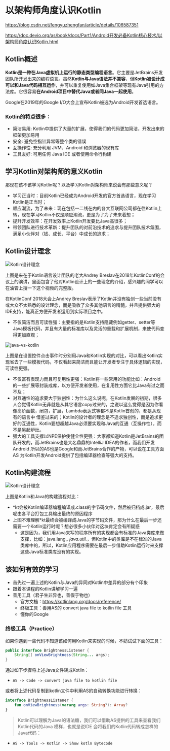 # 以架构师角度认识Kotlin
https://blog.csdn.net/fengyuzhengfan/article/details/106587351

https://doc.devio.org/as/book/docs/Part1/Android开发必备Kotlin核心技术/以架构师角度认识Kotlin.html


## Kotlin概述

**Kotlin是一种在Java虚拟机上运行的静态类型编程语言**。它主要是JetBrains开发团队所开发出来的编程语言。虽然**Kotlin与Java语法并不兼容**，但**Kotlin被设计成可以和Java代码相互运作**，并可以重复使用如Java集合框架等现有Java引用的方法库。它很容易**在Android项目中替代Java或者同Java一起使用**。

Google在2019年的Google I/O大会上宣布Kotlin被选为Android开发首选语言。

### Kotlin的特点很多：

- 简洁易用: Kotlin中提供了大量的扩展，使得我们的代码更加简洁，开发出来的框架更加易用
- 安全: 避免空指针异常等整个类的错误
- 互操作性: 充分利用 JVM、Android 和浏览器的现有库
- 工具友好: 可用任何 Java IDE 或者使用命令行构建

## 学习Kotlin对架构师的意义Kotlin

那现在该不该学习Kotlin呢？以及学习Kotlin对架构师来说会有那些意义呢？

- 学习正当时：目前Kotlin已经成为Android开发的官方首选语言，现在学习Kotlin是正当时；
- 顺应潮流，为了未来：现在包括一二线在内的各大互联网公司都在往Kotlin上转，现在学习Kotlin不仅是顺应潮流，更是为了为了未来着想；
- 提升开发效率：在开发效率上Kotlin开发要比Java高很多；
- 带领团队进行技术革新：提升团队的对前沿技术的追求与提升团队技术氛围，满足小伙伴对（钱、成长、平台）中成长的追求；

## Kotlin设计理念

![Kotlin设计理念](https://doc.devio.org/as/book/docs/Part1/Android%E5%BC%80%E5%8F%91%E5%BF%85%E5%A4%87Kotlin%E6%A0%B8%E5%BF%83%E6%8A%80%E6%9C%AF/images/kotlin-design-concept.jpg)

上图是来在于Kotlin语言设计团队的老大Andrey Breslav在2018年KotlinConf的会议上的演讲，里面包含了他对Kotlin设计上的一些理念的介绍，感兴趣的同学可以在油管上搜一下这个视频的完整版。 

在KotlinConf 2018大会上Andrey Breslav表示了Kotlin并没有独创一些当前没有或大众不太熟悉的设计理念，而是吸收了众多其他语言的精髓，并且提供强大的IDE支持，能真正方便开发者运用到实际项目之中。 

- 不仅简洁而且可读性强：主要指的是Kotlin支持隐藏例如getter、setter等Java模板代码，并且有大量的标准库以及灵活的重载和扩展机制，来使代码变得更加直观；

![java-vs-kotlin](https://doc.devio.org/as/book/docs/Part1/Android%E5%BC%80%E5%8F%91%E5%BF%85%E5%A4%87Kotlin%E6%A0%B8%E5%BF%83%E6%8A%80%E6%9C%AF/images/java-vs-kotlin.png)

上图是在设置控件点击事件时分别用Java和Kotlin实现的对比，可以看出Kotlin实现省去了一些模板代码，不仅看起来简洁而且能让开发者专注于具体逻辑的实现，可读性更强。 

- 不仅富有表现力而且可复用性更强：Kotlin将一些常用的功能比如：Android的一些扩展等封装成库，以方便开发者使用，在复用性方面它比Java有过之而不及；
- 对互通性的追求要大于独创性：为什么这么说呢，在Kotlin发展的初期，很多人会觉得Kotlin无非就是从其它语言copy过来的，之说以这么觉得是因为你看像高阶函数，闭包，扩展，Lambda表达式等都不是Kotlin首创的，都是从现有的语言中 借鉴过来的；Kotlin的设计者的理念是不追求独创性，而是追求更好的互通性，Kotlin要想超越Java必须要实现和Java的互通（互操作性），而不是另起炉灶。
- 强大的工具支撑以NPE保护使健全性更强：大家都知道Kotlin是JetBrains的团队开发的，而JetBrains也是大名鼎鼎的IntelliJ IDEA的作者，而我们开发Android 所以的AS也是Google和而JetBrains合作的产物，可以说在工具方面AS 为Kotlin开发Android提供了包括编译器检查等强大的支持。

## Kotlin构建流程

![Kotlin设计理念](https://doc.devio.org/as/book/docs/Part1/Android%E5%BC%80%E5%8F%91%E5%BF%85%E5%A4%87Kotlin%E6%A0%B8%E5%BF%83%E6%8A%80%E6%9C%AF/images/kotlin-build.png)

上图是Kotlin和Java的构建流程对比：

-  *kt会被Kotlin编译器编程编译成.class的字节码文件，然后被归档成.jar，最后呢由各平台打包工具输出最终的原因程序
-  上图不难理解*kt最终会被编译成Java的字节码文件，那为什么在最后一步还需要一个Kotlin运行时呢？想必很多小伙伴对这块肯定会有所疑惑
   - 这是因为，我们用Java来写的程序所有的实现都会有标准的Java类库来做支撑，比如：java.lang.*, java.util.*，但Kotlin中的类库是不在标准的Java类库中的，所以，Kotlin应用程序需要在最后一步借助Kotlin运行时来支撑这些Java标准类库没有的实现。

## 该如何有效的学习

- 首先过一遍上述的Kotlin与Java的异同对Kotlin中差异的部分有个印象
- 跟着本课程的Kotlin讲解学习一遍
- 善用工具（君子生非异也，善假于物也） 
  - 官方文档：https://kotlinlang.org/docs/reference/ 
  - 终极工具：善用AS的 convert java file to kotlin file 工具 
  - 懂你的Google

### 终极工具（Practice）

如果你遇到一些代码不知道该如何用Kotlin来实现的时候，不妨试试下面的工具：

```java
public interface BrightnessListener { 
    String[] onViewBrightness(String... args); 
}
```

通过如下步骤将上述Java文件转成Kotlin：

- ```AS -> Code -> convert java file to kotlin file```

或者将上述代码复制到kotlin文件中利用AS的自动转换功能进行转换：

```kotlin
interface BrightnessListener { 
    fun onViewBrightness(vararg args: String?): Array? 
}
```

> Kotlin可以理解为Java的语法糖，我们可以借助AS提供的工具来查看我们Kotlin代码的Java 模样，也就是说IDE 会将我们的Kotlin代码转成怎样的Java代码：

- ```AS -> Tools -> Kotlin -> Show kotln Bytecode```

